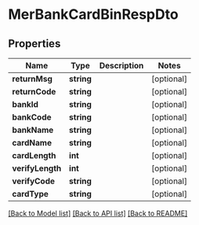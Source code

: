 # MerBankCardBinRespDto

## Properties
Name | Type | Description | Notes
------------ | ------------- | ------------- | -------------
**returnMsg** | **string** |  | [optional] 
**returnCode** | **string** |  | [optional] 
**bankId** | **string** |  | [optional] 
**bankCode** | **string** |  | [optional] 
**bankName** | **string** |  | [optional] 
**cardName** | **string** |  | [optional] 
**cardLength** | **int** |  | [optional] 
**verifyLength** | **int** |  | [optional] 
**verifyCode** | **string** |  | [optional] 
**cardType** | **string** |  | [optional] 

[[Back to Model list]](../README.md#documentation-for-models) [[Back to API list]](../README.md#documentation-for-api-endpoints) [[Back to README]](../README.md)



